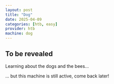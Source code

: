 ```yaml
---
layout: post
title: "Dog"
date: 2025-04-09
categories: [htb, easy]
provider: htb
machine: dog
---
```


## To be revealed
Learning about the dogs and the bees...

... but this machine is still active, come back later!
